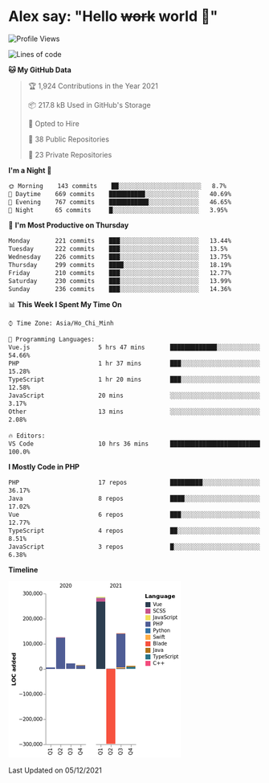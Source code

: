 # Alex say: "Hello ~~work~~ world 🐾"

<!--START_SECTION:waka-->
![Profile Views](http://img.shields.io/badge/Profile%20Views-1-blue)

![Lines of code](https://img.shields.io/badge/From%20Hello%20World%20I%27ve%20Written-314518%20lines%20of%20code-blue)

**🐱 My GitHub Data** 

> 🏆 1,924 Contributions in the Year 2021
 > 
> 📦 217.8 kB Used in GitHub's Storage 
 > 
> 💼 Opted to Hire
 > 
> 📜 38 Public Repositories 
 > 
> 🔑 23 Private Repositories  
 > 
**I'm a Night 🦉** 

```text
🌞 Morning    143 commits    ██░░░░░░░░░░░░░░░░░░░░░░░   8.7% 
🌆 Daytime    669 commits    ██████████░░░░░░░░░░░░░░░   40.69% 
🌃 Evening    767 commits    ███████████░░░░░░░░░░░░░░   46.65% 
🌙 Night      65 commits     █░░░░░░░░░░░░░░░░░░░░░░░░   3.95%

```
📅 **I'm Most Productive on Thursday** 

```text
Monday       221 commits    ███░░░░░░░░░░░░░░░░░░░░░░   13.44% 
Tuesday      222 commits    ███░░░░░░░░░░░░░░░░░░░░░░   13.5% 
Wednesday    226 commits    ███░░░░░░░░░░░░░░░░░░░░░░   13.75% 
Thursday     299 commits    ████░░░░░░░░░░░░░░░░░░░░░   18.19% 
Friday       210 commits    ███░░░░░░░░░░░░░░░░░░░░░░   12.77% 
Saturday     230 commits    ███░░░░░░░░░░░░░░░░░░░░░░   13.99% 
Sunday       236 commits    ███░░░░░░░░░░░░░░░░░░░░░░   14.36%

```


📊 **This Week I Spent My Time On** 

```text
⌚︎ Time Zone: Asia/Ho_Chi_Minh

💬 Programming Languages: 
Vue.js                   5 hrs 47 mins       █████████████░░░░░░░░░░░░   54.66% 
PHP                      1 hr 37 mins        ███░░░░░░░░░░░░░░░░░░░░░░   15.28% 
TypeScript               1 hr 20 mins        ███░░░░░░░░░░░░░░░░░░░░░░   12.58% 
JavaScript               20 mins             ░░░░░░░░░░░░░░░░░░░░░░░░░   3.17% 
Other                    13 mins             ░░░░░░░░░░░░░░░░░░░░░░░░░   2.08%

🔥 Editors: 
VS Code                  10 hrs 36 mins      █████████████████████████   100.0%

```

**I Mostly Code in PHP** 

```text
PHP                      17 repos            █████████░░░░░░░░░░░░░░░░   36.17% 
Java                     8 repos             ████░░░░░░░░░░░░░░░░░░░░░   17.02% 
Vue                      6 repos             ███░░░░░░░░░░░░░░░░░░░░░░   12.77% 
TypeScript               4 repos             ██░░░░░░░░░░░░░░░░░░░░░░░   8.51% 
JavaScript               3 repos             █░░░░░░░░░░░░░░░░░░░░░░░░   6.38%

```


**Timeline**

![Chart not found](https://raw.githubusercontent.com/alexzvn/alexzvn/main/charts/bar_graph.png) 


 Last Updated on 05/12/2021
<!--END_SECTION:waka-->
